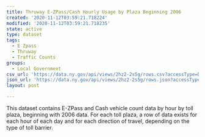 ```yaml
---
title: Thruway E-ZPass/Cash Hourly Usage by Plaza Beginning 2006
created: '2020-11-12T03:59:21.718224'
modified: '2020-11-12T03:59:21.718235'
state: active
type: dataset
tags:
  - E Zpass
  - Thruway
  - Traffic Counts
groups:
  - Local Government
csv_url: 'https://data.ny.gov/api/views/2hz2-2s5g/rows.csv?accessType=DOWNLOAD'
json_url: 'https://data.ny.gov/api/views/2hz2-2s5g/rows.json?accessType=DOWNLOAD'
layout: post

---
```

This dataset contains E-ZPass and Cash vehicle count data by hour by toll plaza, beginning with 2006 data.  For each toll plaza, a row of data exists for each hour of each day and for each direction of travel, depending on the type of toll barrier.
